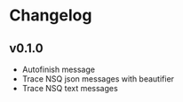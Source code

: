 # Changelog

## v0.1.0
- Autofinish message
- Trace NSQ json messages with beautifier
- Trace NSQ text messages